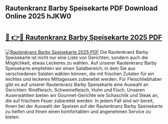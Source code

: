 ## Rautenkranz Barby Speisekarte PDF Download Online 2025 hJKW0

# <h2><a href="http://gc6nt9t.nevu.top/?p=Rautenkranz+Barby+Speisekarte">🔗 👉🔴 Rautenkranz Barby Speisekarte 2025 PDF</a></h2>

[![Rautenkranz Barby Speisekarte 2025 PDF](https://i.imgur.com/dBaPXMq.png)](http://gc6nt9t.nevu.top/?p=Rautenkranz+Barby+Speisekarte)
Die Rautenkranz Barby Speisekarte ist nicht nur eine Liste von Gerichten, sondern auch die Möglichkeit, etwas Leckeres zu wählen. Auf unserer Rautenkranz Barby Speisekarte empfehlen wir einen Salatbereich, in dem Sie aus verschiedenen Salaten wählen können, die mit frischen Zutaten für ein leichtes und leckeres Mittagessen zubereitet werden. Für Fleischliebhaber gibt es auf unserer Rautenkranz Barby Speisekarte eine Auswahl an Gerichten: Rindfleisch, Schweinefleisch, Huhn und Fisch. Unseren Auserwählten bieten wir Gourmet-Gerichte wie Schaschlik und Steak an, die auf frischem Feuer zubereitet werden. In jedem Fall sind wir bereit, Ihnen bei der Auswahl der Speisen auf der Rautenkranz Barby Speisekarte zu helfen und Ihnen einen komfortablen und angenehmen Service zu bieten.
